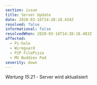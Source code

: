 ```yaml
---
section: issue
title: Server Update
date: 2020-03-16T14:20:18.434Z
resolved: false
informational: false
resolvedWhen: 2020-03-16T14:20:18.483Z
affected:
  - Pi-hole
  - Wireguard
  - P2P FilePizza
  - MV Buddies Pad
severity: down
---
```

*Wartung 15:21* - Server wird aktualisiert